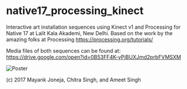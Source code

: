 # native17_processing_kinect
Interactive art installation sequences using Kinect v1 and Processing for Native 17 at Lalit Kala Akademi, New Delhi.
Based on the work by the amazing folks at Processing https://processing.org/tutorials/ 

Media files of both sequences can be found at: https://drive.google.com/open?id=0B53FF4K-yPjBUXJmd2prbFVMSXM

![Poster](https://i.imgur.com/0UJttrZ.jpg)

(c) 2017 Mayank Joneja, Chitra Singh, and Ameet Singh
